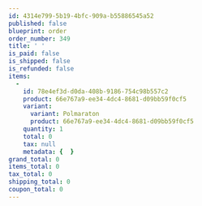 ```yaml
---
id: 4314e799-5b19-4bfc-909a-b55886545a52
published: false
blueprint: order
order_number: 349
title: ' '
is_paid: false
is_shipped: false
is_refunded: false
items:
  -
    id: 78e4ef3d-d0da-408b-9186-754c98b557c2
    product: 66e767a9-ee34-4dc4-8681-d09bb59f0cf5
    variant:
      variant: Polmaraton
      product: 66e767a9-ee34-4dc4-8681-d09bb59f0cf5
    quantity: 1
    total: 0
    tax: null
    metadata: {  }
grand_total: 0
items_total: 0
tax_total: 0
shipping_total: 0
coupon_total: 0
---
```

